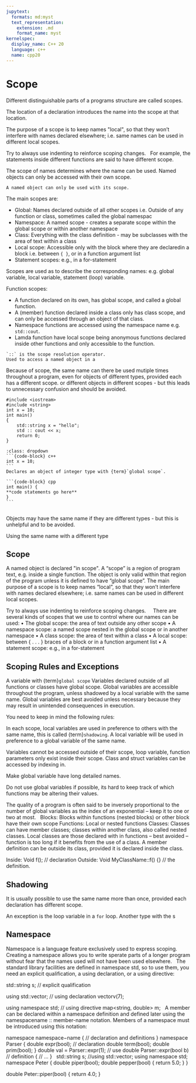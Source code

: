 ```yaml
---
jupytext:
  formats: md:myst
  text_representation:
    extension: .md
    format_name: myst
kernelspec:
  display_name: C++ 20
  language: c++
  name: cpp20
---
```


# Scope

Different distinguishable parts of a programs structure are called scopes. 

The location of a declaration introduces the name into the scope at that location.

The purpose of a scope is to keep names "local", so that they won’t interfere with names declared elsewhere; i.e. same names can be used in different local scopes.

Try to always use indenting to reinforce scoping changes.
 
For example, the statements inside different functions are said to have different scope.

The scope of names determines where the name can be used. Named objects can only be accessed with their own scope.

```{important}
A named object can only be used with its scope.
```

The main scopes are:

* Global: Names declared outside of all other scopes i.e. Outside of any function or class, sometimes called the global namespac
* Namespace: A named scope - creates a separate scope within the global scope or within another namespace
* Class: Everything with the class definition - may be subclasses with the area of text within a class
* Local scope: Accessible only with the block where they are declaredin a block i.e. between `{ }`, or in a function argument list
* Statement scopes: e.g., in a for-statement

Scopes are used as to describe the corresponding names: e.g. global variable, local variable, statement (loop) variable.

Function scopes:
* A function declared on its own, has global scope, and called a global function. 
* A (member) function declared inside a class only has class scope, and can only be accessed through an object of that class.
* Namespace functions are accessed using the namespace name e.g. `std::cout`.
* Lamda function have local scope being anonymous functions declared inside other functions and only accessible to the function. 

```{Note}
`::` is the scope resolution operator.
Used to access a named object in a
```



Because of scope, the same name can there be used mutiple times throughout a program, even for objects of different types, provided each has a different scope.
or different objects in different scopes - but this leads to unnecessary confusion and should be avoided.

```{code-cell} c++
#include <iostream>
#include <string>
int x = 10;
int main()
{
	std::string x = "hello";
    std :: cout << x;
	return 0;
}
```

````{admonition} Code Explanation
:class: dropdown
```{code-block} c++
int x = 10;
```
Declares an object of integer type with {term}`global scope`.

```{code-block} cpp
int main() {
**code statements go here**
}
```


````


Objects may have the same name if they are different types - but this is unhelpful and to be avoided.

Using the same name with a different type

## Scope
A named object is declared "in scope". A “scope” is a region of program text, e.g. inside a single function. The object is only valid within that region of the program unless it is defined to have “global scope”.
The main purpose of a scope is to keep names “local”, so that they won’t interfere with names declared elsewhere; i.e. same names can be used in different local scopes.

Try to always use indenting to reinforce scoping changes.
 
 
There are several kinds of scopes that we use to control where our names can
be used:
• The global scope: the area of text outside any other scope
• A namespace scope: a named scope nested in the global scope or in another namespace
• A class scope: the area of text within a class
• A local scope: between { . . . } braces of a block or in a function argument list
• A statement scope: e.g., in a for-statement




## Scoping Rules and Exceptions

A variable with {term}`global scope`  Variables declared outside of all functions or classes have global scope. Global variables are accessible throughout the program, unless shadowed by a local variable with the same name. Global variables are best avoided unless necessary because they may result in unintended consequences in execution.



You need to keep in mind the following rules:

In each scope, local variables are used in preference to others with the same name, this is called {term}`shadowing`.
A local variable will be used in preference to a global variable of the same name.

Variables cannot be accessed outside of their scope, loop variable, function parameters only exist inside their scope. Class and struct variables can be accessed by indexing in.

Make global variable have long detailed names.

Do not use global variables if possible, its hard to keep track of which functions may be altering their values.

The quality of a program is often said to be inversely proportional to the number of global variables as the index of an exponential – keep it to one or two at most.
 
Blocks: Blocks within functions (nested blocks) or other block have their own scope
Functions: Local or nested functions
Classes: Classes can have member classes; classes within another class, also called nested classes.
Local classes are those declared with in functions – best avoided – function is too long if it benefits from the use of a class.
A member definition can be outside its class, provided it is declared inside the class.

Inside: Void f(); // declaration
Outside: Void MyClassName::f() {} // the definition.


## Shadowing

It is usually possible to use the same name more than once, provided each declaration has different scope.


An exception is the loop variable in a `for` loop. Another type with the s




## Namespace
Namespace is a language feature exclusively used to express scoping.
Creating a namespace allows you to write sperate parts of a longer program without fear that the names used will not have been used elsewhere.
 
The standard library facilities are defined in namespace std, so to use them, you need an explicit qualification, a using declaration, or a using directive:

std::string s; // explicit qualification

using std::vector; // using declaration
vector<int>v(7);

using namespace std; // using directive
map<string, double> m; 
 
A member can be declared within a namespace definition and defined later using the namespacename :: member-name notation. Members of a namespace must be introduced using this notation:

namespace namespace−name {
	// declaration and definitions
}
namespace Parser {
	double expr(bool); // declaration
	double term(bool);
	double prim(bool);
}
double val = Parser::expr(1); // use
double Parser::expr(bool b) // definition
{
	// ...
}
 
std::string s;
//using std::vector;
using namespace std;
namespace Peter {
double piper(bool);
double pepper(bool) { return 5.0; }
}

double Peter::piper(bool) {
return 4.0;
}

